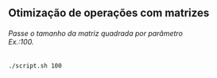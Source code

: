 ## Otimização de operações com matrizes
###### Passe o tamanho da matriz quadrada por parâmetro<br>Ex.:100.
`./script.sh 100`

